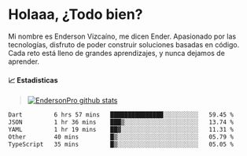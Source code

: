 
# Holaaa, ¿Todo bien?

Mi nombre es Enderson Vizcaíno, me dicen Ender. Apasionado por las tecnologías, disfruto de poder construir soluciones basadas en código. Cada reto está lleno de grandes aprendizajes, y nunca dejamos de aprender. 

#### :chart_with_upwards_trend: Estadisticas
> [![EndersonPro github stats](https://github-readme-stats.vercel.app/api?username=endersonpro&theme=vue-dark&show_icons=true)](https://github.com/anuraghazra/github-readme-stats) 


<!--START_SECTION:waka-->

```txt
Dart         6 hrs 57 mins   ███████████████░░░░░░░░░░   59.45 %
JSON         1 hr 36 mins    ███▒░░░░░░░░░░░░░░░░░░░░░   13.74 %
YAML         1 hr 19 mins    ██▓░░░░░░░░░░░░░░░░░░░░░░   11.31 %
Other        40 mins         █▒░░░░░░░░░░░░░░░░░░░░░░░   05.79 %
TypeScript   35 mins         █▒░░░░░░░░░░░░░░░░░░░░░░░   05.05 %
```

<!--END_SECTION:waka-->

[website]: https://endersonpro.github.io/portfolio/
[twitter]: https://twitter.com/endersonj_
[youtube]: https://youtube.com/ByEnderson
[instagram]: https://instagram.com/endersonvizc
[linkedin]: https://www.linkedin.com/in/enderson-vizcaino-2aa927175/

